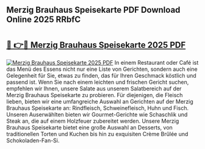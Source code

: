 ## Merzig Brauhaus Speisekarte PDF Download Online 2025 RRbfC

# <h2><a href="http://gcb12n3.nevu.top/?p=Merzig+Brauhaus+Speisekarte">🔗 👉🔴 Merzig Brauhaus Speisekarte 2025 PDF</a></h2>

[![Merzig Brauhaus Speisekarte 2025 PDF](https://i.imgur.com/dBaPXMq.png)](http://gcb12n3.nevu.top/?p=Merzig+Brauhaus+Speisekarte)
In einem Restaurant oder Café ist das Menü des Essens nicht nur eine Liste von Gerichten, sondern auch eine Gelegenheit für Sie, etwas zu finden, das für Ihren Geschmack köstlich und passend ist. Wenn Sie nach einem leichten und frischen Gericht suchen, empfehlen wir Ihnen, unsere Salate aus unserem Salatbereich auf der Merzig Brauhaus Speisekarte zu probieren. Für diejenigen, die Fleisch lieben, bieten wir eine umfangreiche Auswahl an Gerichten auf der Merzig Brauhaus Speisekarte an: Rindfleisch, Schweinefleisch, Huhn und Fisch. Unseren Auserwählten bieten wir Gourmet-Gerichte wie Schaschlik und Steak an, die auf einem Holzfeuer zubereitet werden. Unsere Merzig Brauhaus Speisekarte bietet eine große Auswahl an Desserts, von traditionellen Torten und Kuchen bis hin zu exquisiten Crème Brûlée und Schokoladen-Fan-Si.
